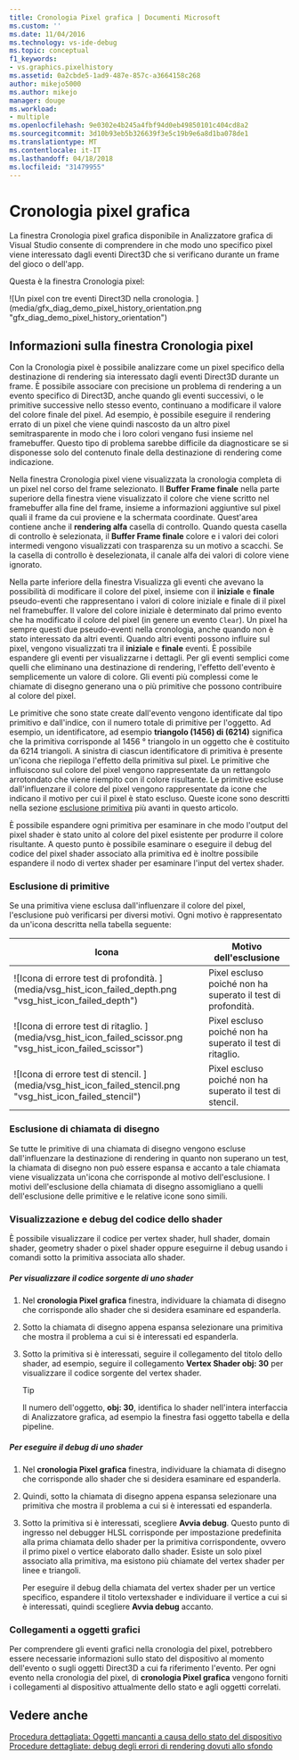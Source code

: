 ```yaml
---
title: Cronologia Pixel grafica | Documenti Microsoft
ms.custom: ''
ms.date: 11/04/2016
ms.technology: vs-ide-debug
ms.topic: conceptual
f1_keywords:
- vs.graphics.pixelhistory
ms.assetid: 0a2cbde5-1ad9-487e-857c-a3664158c268
author: mikejo5000
ms.author: mikejo
manager: douge
ms.workload:
- multiple
ms.openlocfilehash: 9e0302e4b245a4fbf94d0eb49850101c404cd8a2
ms.sourcegitcommit: 3d10b93eb5b326639f3e5c19b9e6a8d1ba078de1
ms.translationtype: MT
ms.contentlocale: it-IT
ms.lasthandoff: 04/18/2018
ms.locfileid: "31479955"
---
```

# <a name="graphics-pixel-history"></a>Cronologia pixel grafica
La finestra Cronologia pixel grafica disponibile in Analizzatore grafica di Visual Studio consente di comprendere in che modo uno specifico pixel viene interessato dagli eventi Direct3D che si verificano durante un frame del gioco o dell'app.  
  
 Questa è la finestra Cronologia pixel:  
  
 ![Un pixel con tre eventi Direct3D nella cronologia. ] (media/gfx_diag_demo_pixel_history_orientation.png "gfx_diag_demo_pixel_history_orientation")  
  
## <a name="understanding-the-pixel-history-window"></a>Informazioni sulla finestra Cronologia pixel  
 Con la Cronologia pixel è possibile analizzare come un pixel specifico della destinazione di rendering sia interessato dagli eventi Direct3D durante un frame. È possibile associare con precisione un problema di rendering a un evento specifico di Direct3D, anche quando gli eventi successivi, o le primitive successive nello stesso evento, continuano a modificare il valore del colore finale del pixel. Ad esempio, è possibile eseguire il rendering errato di un pixel che viene quindi nascosto da un altro pixel semitrasparente in modo che i loro colori vengano fusi insieme nel framebuffer. Questo tipo di problema sarebbe difficile da diagnosticare se si disponesse solo del contenuto finale della destinazione di rendering come indicazione.  
  
 Nella finestra Cronologia pixel viene visualizzata la cronologia completa di un pixel nel corso del frame selezionato. Il **Buffer Frame finale** nella parte superiore della finestra viene visualizzato il colore che viene scritto nel framebuffer alla fine del frame, insieme a informazioni aggiuntive sul pixel quali il frame da cui proviene e la schermata coordinate. Quest'area contiene anche il **rendering alfa** casella di controllo. Quando questa casella di controllo è selezionata, il **Buffer Frame finale** colore e i valori dei colori intermedi vengono visualizzati con trasparenza su un motivo a scacchi. Se la casella di controllo è deselezionata, il canale alfa dei valori di colore viene ignorato.  
  
 Nella parte inferiore della finestra Visualizza gli eventi che avevano la possibilità di modificare il colore del pixel, insieme con il **iniziale** e **finale** pseudo-eventi che rappresentano i valori di colore iniziale e finale di il pixel nel framebuffer. Il valore del colore iniziale è determinato dal primo evento che ha modificato il colore del pixel (in genere un evento `Clear`). Un pixel ha sempre questi due pseudo-eventi nella cronologia, anche quando non è stato interessato da altri eventi. Quando altri eventi possono influire sul pixel, vengono visualizzati tra il **iniziale** e **finale** eventi. È possibile espandere gli eventi per visualizzarne i dettagli. Per gli eventi semplici come quelli che eliminano una destinazione di rendering, l'effetto dell'evento è semplicemente un valore di colore. Gli eventi più complessi come le chiamate di disegno generano una o più primitive che possono contribuire al colore del pixel.  
  
 Le primitive che sono state create dall'evento vengono identificate dal tipo primitivo e dall'indice, con il numero totale di primitive per l'oggetto. Ad esempio, un identificatore, ad esempio **triangolo (1456) di (6214)** significa che la primitiva corrisponde al 1456 ° triangolo in un oggetto che è costituito da 6214 triangoli. A sinistra di ciascun identificatore di primitiva è presente un'icona che riepiloga l'effetto della primitiva sul pixel. Le primitive che influiscono sul colore del pixel vengono rappresentate da un rettangolo arrotondato che viene riempito con il colore risultante. Le primitive escluse dall'influenzare il colore del pixel vengono rappresentate da icone che indicano il motivo per cui il pixel è stato escluso. Queste icone sono descritti nella sezione [esclusione primitiva](#exclusion) più avanti in questo articolo.  
  
 È possibile espandere ogni primitiva per esaminare in che modo l'output del pixel shader è stato unito al colore del pixel esistente per produrre il colore risultante. A questo punto è possibile esaminare o eseguire il debug del codice del pixel shader associato alla primitiva ed è inoltre possibile espandere il nodo di vertex shader per esaminare l'input del vertex shader.  
  
###  <a name="exclusion"></a> Esclusione di primitive  
 Se una primitiva viene esclusa dall'influenzare il colore del pixel, l'esclusione può verificarsi per diversi motivi. Ogni motivo è rappresentato da un'icona descritta nella tabella seguente:  
  
|Icona|Motivo dell'esclusione|  
|----------|--------------------------|  
|![Icona di errore test di profondità. ] (media/vsg_hist_icon_failed_depth.png "vsg_hist_icon_failed_depth")|Pixel escluso poiché non ha superato il test di profondità.|  
|![Icona di errore test di ritaglio. ] (media/vsg_hist_icon_failed_scissor.png "vsg_hist_icon_failed_scissor")|Pixel escluso poiché non ha superato il test di ritaglio.|  
|![Icona di errore test di stencil. ] (media/vsg_hist_icon_failed_stencil.png "vsg_hist_icon_failed_stencil")|Pixel escluso poiché non ha superato il test di stencil.|  
  
### <a name="draw-call-exclusion"></a>Esclusione di chiamata di disegno  
 Se tutte le primitive di una chiamata di disegno vengono escluse dall'influenzare la destinazione di rendering in quanto non superano un test, la chiamata di disegno non può essere espansa e accanto a tale chiamata viene visualizzata un'icona che corrisponde al motivo dell'esclusione. I motivi dell'esclusione della chiamata di disegno assomigliano a quelli dell'esclusione delle primitive e le relative icone sono simili.  
  
### <a name="viewing-and-debugging-shader-code"></a>Visualizzazione e debug del codice dello shader  
 È possibile visualizzare il codice per vertex shader, hull shader, domain shader, geometry shader o pixel shader oppure eseguirne il debug usando i comandi sotto la primitiva associata allo shader.  
  
##### <a name="to-view-a-shaders-source-code"></a>Per visualizzare il codice sorgente di uno shader  
  
1.  Nel **cronologia Pixel grafica** finestra, individuare la chiamata di disegno che corrisponde allo shader che si desidera esaminare ed espanderla.  
  
2.  Sotto la chiamata di disegno appena espansa selezionare una primitiva che mostra il problema a cui si è interessati ed espanderla.  
  
3.  Sotto la primitiva si è interessati, seguire il collegamento del titolo dello shader, ad esempio, seguire il collegamento **Vertex Shader obj: 30** per visualizzare il codice sorgente del vertex shader.  
  
    > [!TIP]
    >  Il numero dell'oggetto, **obj: 30**, identifica lo shader nell'intera interfaccia di Analizzatore grafica, ad esempio la finestra fasi oggetto tabella e della pipeline.  
  
##### <a name="to-debug-a-shader"></a>Per eseguire il debug di uno shader  
  
1.  Nel **cronologia Pixel grafica** finestra, individuare la chiamata di disegno che corrisponde allo shader che si desidera esaminare ed espanderla.  
  
2.  Quindi, sotto la chiamata di disegno appena espansa selezionare una primitiva che mostra il problema a cui si è interessati ed espanderla.  
  
3.  Sotto la primitiva si è interessati, scegliere **Avvia debug**. Questo punto di ingresso nel debugger HLSL corrisponde per impostazione predefinita alla prima chiamata dello shader per la primitiva corrispondente, ovvero il primo pixel o vertice elaborato dallo shader. Esiste un solo pixel associato alla primitiva, ma esistono più chiamate del vertex shader per linee e triangoli.  
  
     Per eseguire il debug della chiamata del vertex shader per un vertice specifico, espandere il titolo vertexshader e individuare il vertice a cui si è interessati, quindi scegliere **Avvia debug** accanto.  
  
### <a name="links-to-graphics-objects"></a>Collegamenti a oggetti grafici  
 Per comprendere gli eventi grafici nella cronologia del pixel, potrebbero essere necessarie informazioni sullo stato del dispositivo al momento dell'evento o sugli oggetti Direct3D a cui fa riferimento l'evento. Per ogni evento nella cronologia del pixel, di **cronologia Pixel grafica** vengono forniti i collegamenti al dispositivo attualmente dello stato e agli oggetti correlati.  
  
## <a name="see-also"></a>Vedere anche  
 [Procedura dettagliata: Oggetti mancanti a causa dello stato del dispositivo](walkthrough-missing-objects-due-to-device-state.md)   
 [Procedure dettagliate: debug degli errori di rendering dovuti allo sfondo](walkthrough-debugging-rendering-errors-due-to-shading.md)